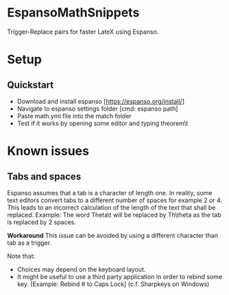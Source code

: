 # EspansoMathSnippets
Trigger-Replace pairs for faster LateX using Espanso.

# Setup
## Quickstart
- Download and install espanso [https://espanso.org/install/]
- Navigate to espanso settings folder [cmd: espanso path]
- Paste math.yml file into the match folder
- Test if it works by opening some editor and typing theorem\t

# Known issues
## Tabs and spaces
Espanso assumes that a tab is a character of length one. In reality, some text editors convert tabs to a different number of spaces for example 2 or 4. This leads to an incorrect calculation of the length of the text that shall be replaced. 
Example: The word Theta\t will be replaced by Th\theta as the tab is replaced by 2 spaces.

**Workaround** This issue can be avoided by using a different character than tab as a trigger.

Note that:
- Choices may depend on the keyboard layout.
- It might be useful to use a third party application in order to rebind some key. [Example: Rebind # to Caps Lock] (c.f. Sharpkeys on Windows)


